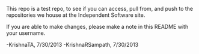 This repo is a test repo, to see if you can access, pull from, and push to the repositories we house at the Independent Software site.

If you are able to make changes, please make a note in this README with your username.

-KrishnaTA, 7/30/2013
-KrishnaRSampath, 7/30/2013